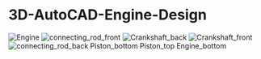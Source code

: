 # 3D-AutoCAD-Engine-Design

![Engine](https://github.com/CaptainPig-gy/3D-AutoCAD-Engine-Design/assets/100899925/cec2b77b-0a34-4eb9-a63b-6d8df090f6d9)
![connecting_rod_front](https://github.com/CaptainPig-gy/3D-AutoCAD-Engine-Design/assets/100899925/923f3371-73f2-41d3-a3c0-1cb28e4f9298)
![Crankshaft_back](https://github.com/CaptainPig-gy/3D-AutoCAD-Engine-Design/assets/100899925/a607b14b-5d25-44b3-97e2-759aa3e6383b)
![Crankshaft_front](https://github.com/CaptainPig-gy/3D-AutoCAD-Engine-Design/assets/100899925/97172d48-6cc1-4fdb-899a-4584845daef6)
![connecting_rod_back
![Piston_bottom](https://github.com/CaptainPig-gy/3D-AutoCAD-Engine-Design/assets/100899925/8ac4b91d-be14-4717-b057-590b2fa3eb62)
![Piston_top](https://github.com/CaptainPig-gy/3D-AutoCAD-Engine-Design/assets/100899925/238bcada-f5eb-4498-942d-139de85420c9)
![Engine_bottom](https://github.com/CaptainPig-gy/3D-AutoCAD-Engine-Design/assets/100899925/f67e4fb2-5643-4bf2-9e3f-eb9cd25243f3)
](https://github.com/CaptainPig-gy/3D-AutoCAD-Engine-Design/assets/100899925/a4e332e4-d9ff-403d-bbcc-079cf9e75403)

